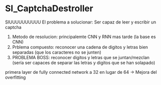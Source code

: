 # SI_CaptchaDestroller
SIUUUUUUUUUU
El problema a solucionar: Ser capaz de leer y escribir un captcha

1. Metodo de resolucion: principalemte CNN y RNN mas tarde (la base es CNN)
2. Prblema compuesto: reconocer una cadena de digitos y letras bien separadas (que los caracteres no se junten)
3. PROBLEMA BOSS: reconocer digitos y letras que se juntan/mezclan (sería ser capaces de separar las letras y digitos que se han solapado)

primera layer de fully connected network a 32 en lugar de 64 -> Mejora del overfitting